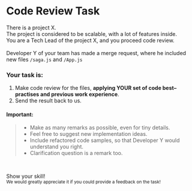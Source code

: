 # Code Review Task
There is a project X.
<br/>
The project is considered to be scalable, with a lot of features inside.
<br/>
You are a Tech Lead of the project X, and you proceed code review.
<br/>
<br/>
Developer Y of your team has made a merge request, where he included new files `/saga.js` and `/App.js`

### Your task is:
1. Make code review for the files,  **applying YOUR set of code best–practises and previous work experience**.
2. Send the result back to us.
   <br/>
#### Important:
>- Make as many remarks as possible, even for tiny details.
>- Feel free to suggest new implementation ideas.
>- Include refactored code samples, so that Developer Y would understand you right.
>- Clarification question is a remark too.
<br/>

Show your skill!
<br/>
<sub>We would greatly appreciate it if you could provide a feedback on the task!</sub>
